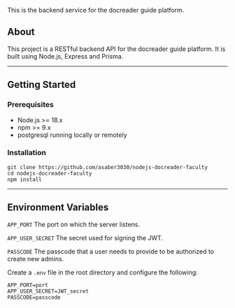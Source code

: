 This is the backend service for the docreader guide platform.

## About

This project is a RESTful backend API for the docreader guide platform.
It is built using Node.js, Express and Prisma.

---

## Getting Started

### Prerequisites

- Node.js >= 18.x
- npm >= 9.x
- postgresql running locally or remotely

### Installation

```
git clone https://github.com/asaber3030/nodejs-docreader-faculty
cd nodejs-docreader-faculty
npm install
```

---

## Environment Variables

`APP_PORT` The port on which the server listens.

`APP_USER_SECRET` The secret used for signing the JWT.

`PASSCODE` The passcode that a user needs to provide to be authorized to create new admins.

Create a `.env` file in the root directory and configure the following:

```env
APP_PORT=port
APP_USER_SECRET=JWT_secret
PASSCODE=passcode
```
